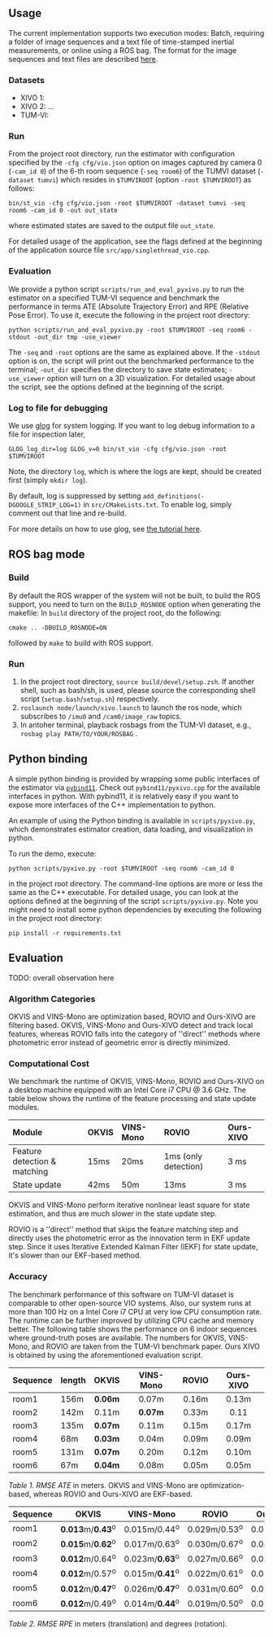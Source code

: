 ## Usage

The current implementation supports two execution modes: Batch, requiring a folder of image sequences and a text file of time-stamped inertial measurements, or online using a ROS bag. The format for the image sequences and text files are described [here](placeholder).

<!--
Either run on a folder of image sequences and a text file of inertial measurements (like what provided by the EuRoC and TUM-VI datasets), or a rosbag (TUM-VI also provides rosbags).
-->

### Datasets

- XIVO 1:
- XIVO 2:
...
- TUM-VI:

<!--
Assume the environment variable `$TUMVIROOT` has been set to the root directory of your [TUMVI](https://vision.in.tum.de/data/datasets/visual-inertial-dataset) dataset. For example,

```
export TUMVIROOT=/home/Data/tumvi/exported/euroc/512_16
```

where on my machine `/home/Data/tumvi/exported/euroc/512_16` hosts folders of data, such as `dataset-room1_512_16`, `dataset-corridor1_512_16`, etc.
-->

### Run

From the project root directory, run the estimator with configuration specified by the `-cfg cfg/vio.json` option on images captured by camera 0 (`-cam_id 0`) of the 6-th room sequence (`-seq room6`) of the TUMVI dataset (`-dataset tumvi`) which resides in `$TUMVIROOT` (option `-root $TUMVIROOT`) as follows:

```
bin/st_vio -cfg cfg/vio.json -root $TUMVIROOT -dataset tumvi -seq room6 -cam_id 0 -out out_state
```

where estimated states are saved to the output file `out_state`.

For detailed usage of the application, see the flags defined at the beginning of the application source file `src/app/singlethread_vio.cpp`. 


### Evaluation

We provide a python script `scripts/run_and_eval_pyxivo.py` to run the estimator on a specified TUM-VI sequence and benchmark the performance in terms ATE (Absolute Trajectory Error) and RPE (Relative Pose Error). To use it, execute the following in the project root directory:

```
python scripts/run_and_eval_pyxivo.py -root $TUMVIROOT -seq room6 -stdout -out_dir tmp -use_viewer
```
The `-seq` and `-root` options are the same as explained above. If the `-stdout` option is on, the script will print out the benchmarked performance to the terminal; `-out_dir` specifies the directory to save state estimates; `-use_viewer` option will turn on a 3D visualization. For detailed usage about the script, see the options defined at the beginning of the script.

### Log to file for debugging

We use [glog](https://github.com/google/glog) for system logging. If you want to log debug information to a file for inspection later,

```
GLOG_log_dir=log GLOG_v=0 bin/st_vio -cfg cfg/vio.json -root $TUMVIROOT
```

Note, the directory `log`, which is where the logs are kept, should be created first (simply `mkdir log`). 

By default, log is suppressed by setting `add_definitions(-DGOOGLE_STRIP_LOG=1)` in `src/CMakeLists.txt`. To enable log, simply comment out that line and re-build.

For more details on how to use glog, see [the tutorial here](http://rpg.ifi.uzh.ch/docs/glog.html).

## ROS bag mode

### Build

By default the ROS wrapper of the system will not be built, to build the ROS support, you need to turn on the `BUILD_ROSNODE` option when generating the makefile: In `build` directory of the project root, do the following:

```
cmake .. -DBUILD_ROSNODE=ON
```

followed by `make` to build with ROS support.

### Run

1. In the project root directory, `source build/devel/setup.zsh`. If another shell, such as bash/sh, is used, please source the corresponding shell script (`setup.bash`/`setup.sh`) respectively.
2. `roslaunch node/launch/xivo.launch` to launch the ros node, which subscribes to `/imu0` and `/cam0/image_raw` topics.
3. In antoher terminal, playback rosbags from the TUM-VI dataset, e.g., `rosbag play PATH/TO/YOUR/ROSBAG` .

<!-- ## Profiling

If you want to build the project along with the gperftools provided in the thirdparty folder, make sure you have `autoconf` and `libtool` installed.
`
sudo apt-get install autoconf libtool
`
and
`
./build.sh
`

See [gperftools](https://gperftools.github.io/gperftools/cpuprofile.html) from Google. Or enable printing of the timing information gathered by the `timer_` object inside the estimator. -->


## Python binding

A simple python binding is provided by wrapping some public interfaces of the estimator via [`pybind11`](https://github.com/pybind/pybind11). Check out `pybind11/pyxivo.cpp` for the available interfaces in python. With pybind11, it is relatively easy if you want to expose more interfaces of the C++ implementation to python.

An example of using the Python binding is available in `scripts/pyxivo.py`, which demonstrates estimator creation, data loading, and visualization in python.

To run the demo, execute:

```
python scripts/pyxivo.py -root $TUMVIROOT -seq room6 -cam_id 0
```

in the project root directory. The command-line options are more or less the same as the C++ executable. For detailed usage, you can look at the options defined at the beginning of the script `scripts/pyxivo.py`. Note you might need to install some python dependencies by executing the following in the project root directory:

```
pip install -r requirements.txt
```

## Evaluation

TODO: overall observation here

### Algorithm Categories

OKVIS and VINS-Mono are optimization based, ROVIO and Ours-XIVO are filtering based.
OKVIS, VINS-Mono and Ours-XIVO detect and track local features, whereas ROVIO falls into the category of ''direct'' methods where photometric error instead of geometric error is directly minimized.


### Computational Cost

We benchmark the runtime of OKVIS, VINS-Mono, ROVIO and Ours-XIVO on a desktop machine equipped with an Intel Core i7 CPU @ 3.6 GHz. The table below shows the runtime of the feature processing and state update modules.

| Module | OKVIS | VINS-Mono | ROVIO | Ours-XIVO |
|:---       | :---   | :---       | :---   | :---  |
| Feature detection \& matching   | 15ms | 20ms | 1ms (only detection) | 3 ms|
| State update | 42ms | 50m | 13ms | 3 ms |

OKVIS and VINS-Mono perform iterative nonlinear least square for state estimation, and thus are much slower in the state update step.

ROVIO is a ''direct'' method that skips the feature matching step and directly uses the photometric error as the innovation term in EKF update step. Since it uses Iterative Extended Kalman Filter (IEKF) for state update, it's slower than our EKF-based method.

### Accuracy 

The benchmark performance of this software on TUM-VI dataset is comparable to other open-source VIO systems. Also, our system runs at more than 100 Hz on a Intel Core i7 CPU at very low CPU consumption rate. The runtime can be further improved by utilizing CPU cache and memory better. The following table shows the performance on 6 indoor sequences where ground-truth poses are available. The numbers for OKVIS, VINS-Mono, and ROVIO are taken from the TUM-VI benchmark paper. Ours XIVO is obtained by using the aforementioned evaluation script.


| Sequence | length | OKVIS | VINS-Mono | ROVIO | Ours-XIVO |
|:---       | :---    | :---:   | :---:       | :---:   | :---:  |
|room1     | 156m   | **0.06m** | 0.07m | 0.16m | 0.13m |
|room2     | 142m   | 0.11m | **0.07m** | 0.33m | 0.11 |
|room3     | 135m   | **0.07m**  | 0.11m | 0.15m | 0.17m |
|room4     | 68m    | **0.03m** | 0.04m | 0.09m | 0.09m |
|room5     | 131m   | **0.07m** | 0.20m | 0.12m | 0.10m |
|room6     | 67m    | **0.04m** | 0.08m | 0.05m | 0.05m |

*Table 1. RMSE ATE* in meters. OKVIS and VINS-Mono are optimization-based, whereas ROVIO and Ours-XIVO are EKF-based.


| Sequence | OKVIS | VINS-Mono | ROVIO | Ours-XIVO |
|:---       | :---:   | :---:       | :---:   | :---:  |
|room1 | **0.013**m/**0.43**<sup>o</sup> | 0.015m/0.44<sup>o</sup> | 0.029m/0.53<sup>o</sup> | 0.022m/0.60<sup>o</sup> |
|room2 | **0.015**m/**0.62**<sup>o</sup> | 0.017m/0.63<sup>o</sup> | 0.030m/0.67<sup>o</sup> | 0.040m/0.71<sup>o</sup> |
|room3 | **0.012**m/0.64<sup>o</sup> | 0.023m/**0.63**<sup>o</sup> | 0.027m/0.66<sup>o</sup> | 0.086m/0.74<sup>o</sup> |
|room4 | **0.012**m/0.57<sup>o</sup> | 0.015m/**0.41**<sup>o</sup> | 0.022m/0.61<sup>o</sup> | 0.022m/0.62<sup>o</sup> |
|room5 | **0.012**m/**0.47**<sup>o</sup> | 0.026m/**0.47**<sup>o</sup> | 0.031m/0.60<sup>o</sup> | 0.030m/0.60<sup>o</sup> |
|room6| **0.012**m/0.49<sup>o</sup> | 0.014m/**0.44**<sup>o</sup> | 0.019m/0.50<sup>o</sup> | 0.020m/0.52<sup>o</sup> |

*Table 2. RMSE RPE* in meters (translation) and degrees (rotation).